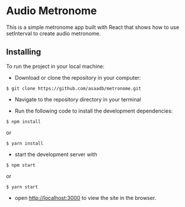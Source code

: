 # Audio Metronome

This is a simple metronome app built with React that shows how to use setInterval  to create audio metronome.

## Installing

To run the project in your local machine:

* Download or clone the repository in your computer:
```
$ git clone https://github.com/asaadb/metronome.git
```

* Navigate to the repository directory in your terminal

* Run the following code to install the development dependencies:
```
$ npm install
```
 or

 ```
 $ yarn install
 ```

* start the development server with
```
$ npm start
```
or

```
$ yarn start
```
* open [http://localhost:3000](http://localhost:3000) to view the site in the browser.
